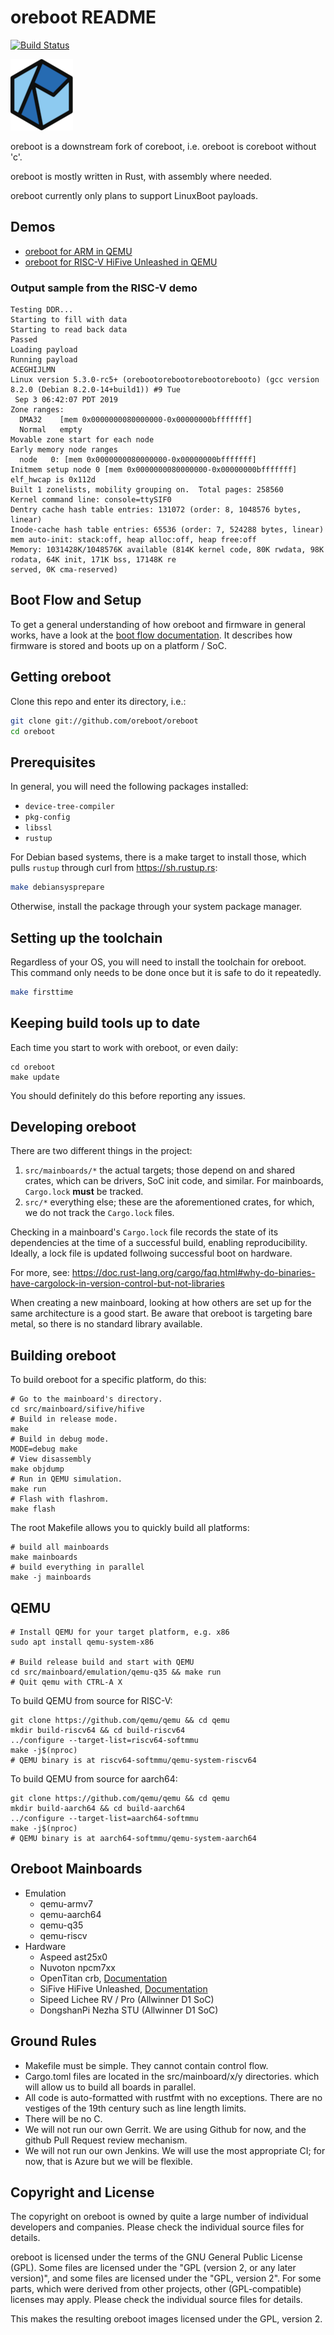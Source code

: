 # oreboot README

[![Build Status](https://github.com/oreboot/oreboot/actions/workflows/build.yml/badge.svg)](https://github.com/oreboot/oreboot/actions/workflows/build.yml)

![oreboot logo](Documentation/img/logo-small.png)

oreboot is a downstream fork of coreboot, i.e. oreboot is coreboot without 'c'.

oreboot is mostly written in Rust, with assembly where needed.

oreboot currently only plans to support LinuxBoot payloads.

## Demos

- [oreboot for ARM in QEMU](https://asciinema.org/a/Ne4Fwa4Wpt95dorEoVnHwiEkP)
- [oreboot for RISC-V HiFive Unleashed in QEMU](https://asciinema.org/a/XnWkMWTABuajsbGPMMTefjuZ2)

### Output sample from the RISC-V demo

```
Testing DDR...                                                                                              
Starting to fill with data                                                                                  
Starting to read back data                                                                                  
Passed                                                                                                      
Loading payload                                                                                             
Running payload                                                                                             
ACEGHIJLMN                                                                                                  
Linux version 5.3.0-rc5+ (orebootorebootorebootorebooto) (gcc version 8.2.0 (Debian 8.2.0-14+build1)) #9 Tue
 Sep 3 06:42:07 PDT 2019                                                                                    
Zone ranges:                                                                                                
  DMA32    [mem 0x0000000080000000-0x00000000bfffffff]                                                      
  Normal   empty                                                                                            
Movable zone start for each node                                                                            
Early memory node ranges                                                                                    
  node   0: [mem 0x0000000080000000-0x00000000bfffffff]                                                     
Initmem setup node 0 [mem 0x0000000080000000-0x00000000bfffffff]                                            
elf_hwcap is 0x112d                                                                                         
Built 1 zonelists, mobility grouping on.  Total pages: 258560                                               
Kernel command line: console=ttySIF0                                                                        
Dentry cache hash table entries: 131072 (order: 8, 1048576 bytes, linear)                                   
Inode-cache hash table entries: 65536 (order: 7, 524288 bytes, linear)                                      
mem auto-init: stack:off, heap alloc:off, heap free:off                                                     
Memory: 1031428K/1048576K available (814K kernel code, 80K rwdata, 98K rodata, 64K init, 171K bss, 17148K re
served, 0K cma-reserved)
```

## Boot Flow and Setup

To get a general understanding of how oreboot and firmware in general works,
have a look at the [boot flow documentation](Documentation/boot-flow.md). It
describes how firmware is stored and boots up on a platform / SoC.

## Getting oreboot

Clone this repo and enter its directory, i.e.:

```sh
git clone git://github.com/oreboot/oreboot
cd oreboot
```

## Prerequisites

In general, you will need the following packages installed:

- `device-tree-compiler`
- `pkg-config`
- `libssl`
- `rustup`

For Debian based systems, there is a make target to install those, which pulls
`rustup` through curl from https://sh.rustup.rs:

```sh
make debiansysprepare
```

Otherwise, install the package through your system package manager.

## Setting up the toolchain

Regardless of your OS, you will need to install the toolchain for oreboot.
This command only needs to be done once but it is safe to do it repeatedly.

```sh
make firsttime
```

## Keeping build tools up to date

Each time you start to work with oreboot, or even daily:

```
cd oreboot
make update
```

You should definitely do this before reporting any issues.

## Developing oreboot

There are two different things in the project:

1. `src/mainboards/*` the actual targets; those depend on and shared crates, which
   can be drivers, SoC init code, and similar. For mainboards, `Cargo.lock`
   **must** be tracked.
2. `src/*` everything else; these are the aforementioned crates, for which, we
   do not track the `Cargo.lock` files.

Checking in a mainboard's `Cargo.lock` file records the state of its dependencies
at the time of a successful build, enabling reproducibility. Ideally, a lock file
is updated follwoing successful boot on hardware.

For more, see: https://doc.rust-lang.org/cargo/faq.html#why-do-binaries-have-cargolock-in-version-control-but-not-libraries

When creating a new mainboard, looking at how others are set up for the same
architecture is a good start. Be aware that oreboot is targeting bare metal, so
there is no standard library available.

## Building oreboot

To build oreboot for a specific platform, do this:

```
# Go to the mainboard's directory.
cd src/mainboard/sifive/hifive
# Build in release mode.
make
# Build in debug mode.
MODE=debug make
# View disassembly
make objdump
# Run in QEMU simulation.
make run
# Flash with flashrom.
make flash
```

The root Makefile allows you to quickly build all platforms:

```
# build all mainboards
make mainboards
# build everything in parallel
make -j mainboards
```

## QEMU

```
# Install QEMU for your target platform, e.g. x86
sudo apt install qemu-system-x86

# Build release build and start with QEMU
cd src/mainboard/emulation/qemu-q35 && make run
# Quit qemu with CTRL-A X
```

To build QEMU from source for RISC-V:

```
git clone https://github.com/qemu/qemu && cd qemu
mkdir build-riscv64 && cd build-riscv64
../configure --target-list=riscv64-softmmu
make -j$(nproc)
# QEMU binary is at riscv64-softmmu/qemu-system-riscv64
```

To build QEMU from source for aarch64:

```
git clone https://github.com/qemu/qemu && cd qemu
mkdir build-aarch64 && cd build-aarch64
../configure --target-list=aarch64-softmmu
make -j$(nproc)
# QEMU binary is at aarch64-softmmu/qemu-system-aarch64
```

## Oreboot Mainboards

- Emulation
  - qemu-armv7
  - qemu-aarch64
  - qemu-q35
  - qemu-riscv
- Hardware
  - Aspeed ast25x0
  - Nuvoton npcm7xx
  - OpenTitan crb, [Documentation](Documentation/opentitan/README.md)
  - SiFive HiFive Unleashed, [Documentation](Documentation/sifive/setup.md)
  - Sipeed Lichee RV / Pro (Allwinner D1 SoC)
  - DongshanPi Nezha STU (Allwinner D1 SoC)

## Ground Rules

- Makefile must be simple. They cannot contain control flow.
- Cargo.toml files are located in the src/mainboard/x/y directories. which will
  allow us to build all boards in parallel.
- All code is auto-formatted with rustfmt with no exceptions. There are no
  vestiges of the 19th century such as line length limits.
- There will be no C.
- We will not run our own Gerrit. We are using Github for now, and the github
  Pull Request review mechanism.
- We will not run our own Jenkins. We will use the most appropriate CI; for
  now, that is Azure but we will be flexible.

## Copyright and License

The copyright on oreboot is owned by quite a large number of individual
developers and companies. Please check the individual source files for details.

oreboot is licensed under the terms of the GNU General Public License (GPL).
Some files are licensed under the "GPL (version 2, or any later version)",
and some files are licensed under the "GPL, version 2". For some parts, which
were derived from other projects, other (GPL-compatible) licenses may apply.
Please check the individual source files for details.

This makes the resulting oreboot images licensed under the GPL, version 2.
